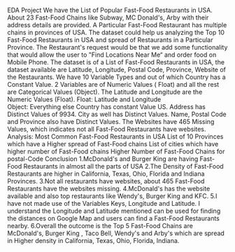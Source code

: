 EDA Project
We have the List of Popular Fast-Food Restaurants in USA.
About 23 Fast-Food Chains like Subway, MC Donald's, Arby with their address details are provided.
A Particular Fast-Food Restaurant has multiple chains in provinces of USA. 
The dataset could help us analyzing the Top 10 Fast-Food Restaurants in USA and spread of Restaurants in a Particular Province.
The Restaurant's request would be that we add some functionality that would allow the user to "Find Locations Near Me“ and order food on Mobile Phone.
The dataset is of a List of Fast-Food Restaurants in USA, the dataset available are Latitude, Longitude, Postal Code, Province, Website of the Restaurants.
We have 10 Variable Types and out of which Country has a Constant Value.
2 Variables are of Numeric Values ( Float) and all the rest are Categorical Values (Object).
The Latitude and Longitude are the Numeric Values (Float).
Float: Latitude and Longitude  
Object: Everything else
Country has constant Value US.
Address has Distinct Values of 9934.
City as well has Distinct Values.
Name, Postal Code and Province also have Distinct Values.
The Websites have 465 Missing Values, which indicates not all Fast-Food Restaurants have websites.
Analysis: 
Most Common Fast-Food Restaurants in USA
List of 10 Provinces which have a Higher spread of Fast-Food chains
List of cities which have higher number of Fast-Food chains
Higher Number of Fast-Food Chains for postal-Code
Conclusion
1.McDonald's and Burger King are having Fast-Food Restaurants in almost all the parts of USA
2.The Density of Fast-Food Restaurants are higher in California, Texas, Ohio, Florida and Indiana Provinces.
3.Not all restaurants have websites, about 465 Fast-Food Restaurants have the websites missing. 
4.McDonald's has the website available and also top restaurants like Wendy's, Burger King and KFC.
5.I have not made use of the Variables Keys, Longitude and Latitude.
I understand the Longitude and Latitude mentioned can be used for finding the distances on Google Map and users can find a Fast-Food Restaurants nearby.
6.Overall the outcome is the Top 5 Fast-Food Chains are McDonald's, Burger King , Taco Bell, Wendy's and Arby's which are spread in Higher density in California, Texas, Ohio, Florida, Indiana.
